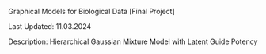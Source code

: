 Graphical Models for Biological Data [Final Project]

Last Updated: 11.03.2024 

Description: Hierarchical Gaussian Mixture Model with Latent Guide Potency